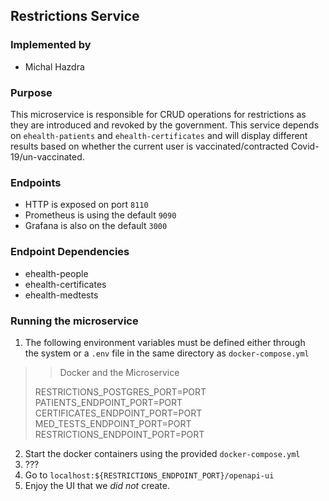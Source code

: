 ## Restrictions Service

### Implemented by
- Michal Hazdra

### Purpose
This microservice is responsible for CRUD operations for restrictions as they are introduced and revoked by the government.
This service depends on `ehealth-patients` and `ehealth-certificates` and will display different results based
on whether the current user is vaccinated/contracted Covid-19/un-vaccinated.

### Endpoints

- HTTP is exposed on port `8110`
- Prometheus is using the default `9090`
- Grafana is also on the default `3000`

### Endpoint Dependencies

- ehealth-people
- ehealth-certificates
- ehealth-medtests

### Running the microservice

1. The following environment variables must be defined either through\
   the system or a `.env` file in the same directory as `docker-compose.yml`

>> Docker and the Microservice
> 
> RESTRICTIONS_POSTGRES_PORT=PORT\
> PATIENTS_ENDPOINT_PORT=PORT\
> CERTIFICATES_ENDPOINT_PORT=PORT\
> MED_TESTS_ENDPOINT_PORT=PORT\
> RESTRICTIONS_ENDPOINT_PORT=PORT


2. Start the docker containers using the provided `docker-compose.yml`
3. ???
4. Go to `localhost:${RESTRICTIONS_ENDPOINT_PORT}/openapi-ui`
5. Enjoy the UI that we *did not* create.
